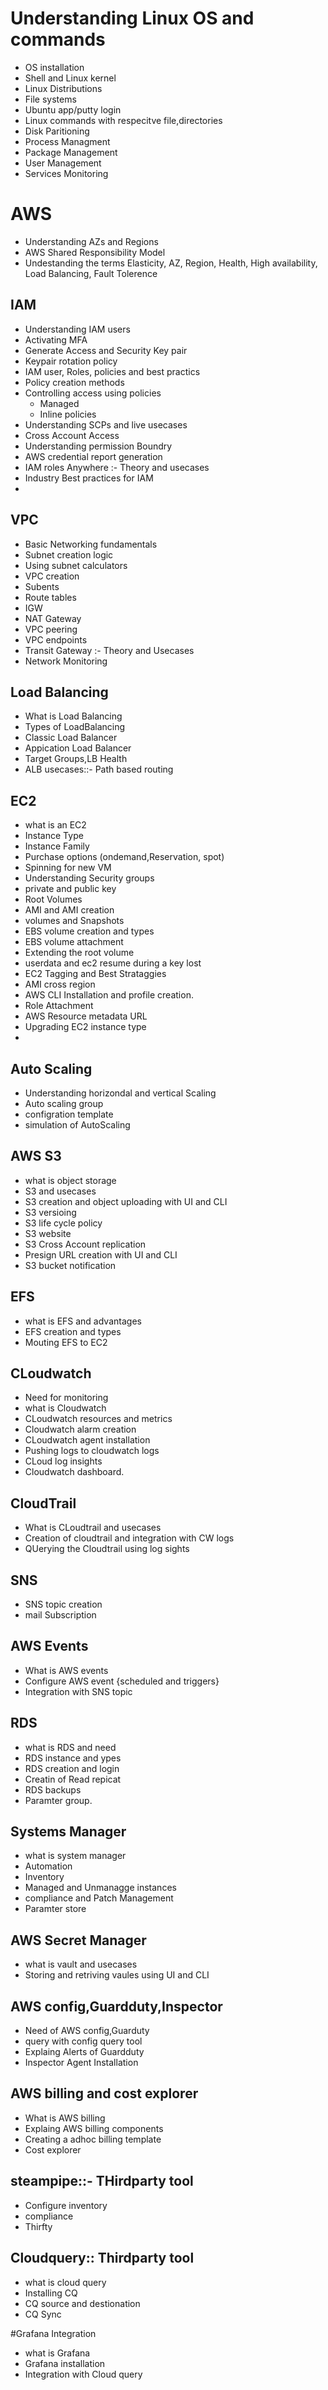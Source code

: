 # Understanding Linux OS and commands
- OS installation
- Shell and Linux kernel
- Linux Distributions
- File systems
- Ubuntu app/putty login
- Linux commands with respecitve file,directories
- Disk Paritioning
- Process Managment
- Package Management
- User Management
- Services Monitoring

# AWS
- Understanding AZs and Regions
- AWS Shared Responsibility Model
- Undestanding the terms Elasticity, AZ, Region, Health, High availability, Load Balancing, Fault Tolerence

## IAM
- Understanding IAM users
- Activating MFA
- Generate Access and Security Key pair
- Keypair rotation policy
- IAM user, Roles, policies and best practics
- Policy creation methods 
- Controlling access using policies
  - Managed 
  - Inline policies 
- Understanding SCPs and live usecases
- Cross Account Access
- Understanding permission Boundry 
- AWS credential report generation
- IAM roles Anywhere :- Theory and usecases
- Industry Best practices for IAM
- 

## VPC
- Basic Networking fundamentals
- Subnet creation logic
- Using subnet calculators
- VPC creation
- Subents
- Route tables
- IGW
- NAT Gateway
- VPC peering
- VPC endpoints
- Transit Gateway :- Theory and Usecases
- Network Monitoring

## Load Balancing
- What is Load Balancing
- Types of LoadBalancing
- Classic Load Balancer
- Appication Load Balancer
- Target Groups,LB Health
- ALB usecases::- Path based routing

## EC2
- what is an EC2
- Instance Type
- Instance Family
- Purchase options (ondemand,Reservation, spot)
- Spinning for new VM
- Understanding Security groups
- private and public key
- Root Volumes
- AMI and AMI creation
- volumes and Snapshots
- EBS volume creation and types
- EBS volume attachment
- Extending the root volume
- userdata and ec2 resume during a key lost
- EC2 Tagging and Best Strataggies
- AMI cross region
- AWS CLI Installation and profile creation.
- Role Attachment
- AWS Resource metadata URL
- Upgrading EC2 instance type
- 


## Auto Scaling
- Understanding horizondal and vertical Scaling
- Auto scaling group
- configration template
- simulation of AutoScaling

## AWS S3
- what is object storage
- S3 and usecases
- S3 creation and object uploading with UI and CLI
- S3 versioing
- S3 life cycle policy
- S3 website
- S3 Cross Account replication
- Presign URL creation with UI and CLI
- S3 bucket  notification

## EFS
- what is EFS and advantages
- EFS creation and types
- Mouting EFS to EC2

## CLoudwatch
- Need for monitoring
- what is Cloudwatch
- CLoudwatch resources and metrics
- Cloudwatch alarm creation
- CLoudwatch agent installation
- Pushing logs to cloudwatch logs
- CLoud log insights
- Cloudwatch dashboard.

## CloudTrail
- What is CLoudtrail and usecases
- Creation of cloudtrail and integration with CW logs
- QUerying the Cloudtrail using log sights

## SNS
- SNS topic creation
- mail Subscription

## AWS Events
- What is AWS events
- Configure AWS event {scheduled and triggers}
- Integration with SNS topic

## RDS
- what is RDS and need
- RDS instance and ypes
- RDS creation and login
- Creatin of Read repicat
- RDS backups
- Paramter group.

## Systems Manager
- what is system manager
- Automation
- Inventory
- Managed and Unmanagge instances
- compliance and Patch Management
- Paramter store

## AWS Secret Manager
- what is vault and usecases
- Storing and retriving vaules using UI and CLI

## AWS config,Guardduty,Inspector
- Need of AWS config,Guarduty
- query with config query tool
- Explaing Alerts of Guardduty
- Inspector Agent Installation
  

## AWS billing and cost explorer
- What is AWS billing
- Explaing AWS billing components
- Creating a adhoc billing template
- Cost explorer

## steampipe::- THirdparty tool
- Configure inventory
- compliance
- Thirfty

## Cloudquery:: Thirdparty tool
- what is cloud query
- Installing CQ
- CQ source and destionation
- CQ Sync
  
#Grafana Integration
- what is Grafana
- Grafana installation
- Integration with Cloud query



